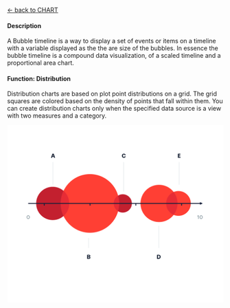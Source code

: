 [ <- back to CHART](https://github.com/usds/Data-Visualization-Catalog/blob/main/Charts/readme.md)

#### Description

<p> A Bubble timeline is a way to display a set of events or items on a timeline with a variable displayed as the the are size of the bubbles. In essence the bubble timeline is a compound data visualization, of a scaled timeline and a proportional area chart.
  
#### Function: Distribution

<p> Distribution charts are based on plot point distributions on a grid. The grid squares are colored based on the density of points that fall within them. You can create distribution charts only when the specified data source is a view with two measures and a category.

  
![Bubble Timelime](https://github.com/usds/Data-Visualization-Catalog/blob/main/Charts/images/bubble.png)
  
 
